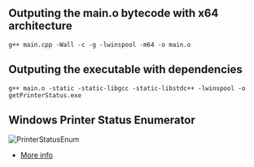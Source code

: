 
## Outputing the main.o bytecode with x64 architecture
```
g++ main.cpp -Wall -c -g -lwinspool -m64 -o main.o
```


## Outputing the executable with dependencies
```
g++ main.o -static -static-libgcc -static-libstdc++ -lwinspool -o getPrinterStatus.exe

```

## Windows Printer Status Enumerator

![PrinterStatusEnum](https://raw.githubusercontent.com/vmontanheiro/printer-status/master/icons/status.png)

- [More info](https://docs.microsoft.com/pt-br/dotnet/api/system.printing.printqueuestatus?view=netcore-3.1)

